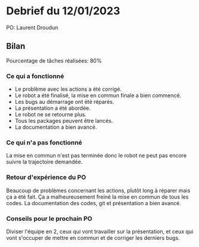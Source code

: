 # Debrief du 12/01/2023

PO: Laurent Droudun

## Bilan

Pourcentage de tâches réalisées: 80%

### Ce qui a fonctionné

- Le problème avec les actions a été corrigé. 
- Le robot a été finalisé, la mise en commun finale a bien commencé.
- Les bugs au démarrage ont été réparés.
- La présentation a été abordée.
- Le robot ne se retourne plus.
- Tous les packages peuvent être lancés.
- La documentation a bien avancé.

### Ce qui n'a pas fonctionné

La mise en commun n'est pas terminée donc le robot ne peut pas encore suivre la trajectoire demandée. 

### Retour d'expérience du PO

Beaucoup de problèmes concernant les actions, plutôt long à réparer mais ça a été fait. Ça a malheureusement freiné la mise en commun de tous les codes. La documentation des codes, git et présentation a bien avancé.

### Conseils pour le prochain PO

Diviser l'équipe en 2, ceux qui vont travailler sur la présentation, et ceux qui vont s'occuper de mettre en commun et de corriger les derniers bugs.
